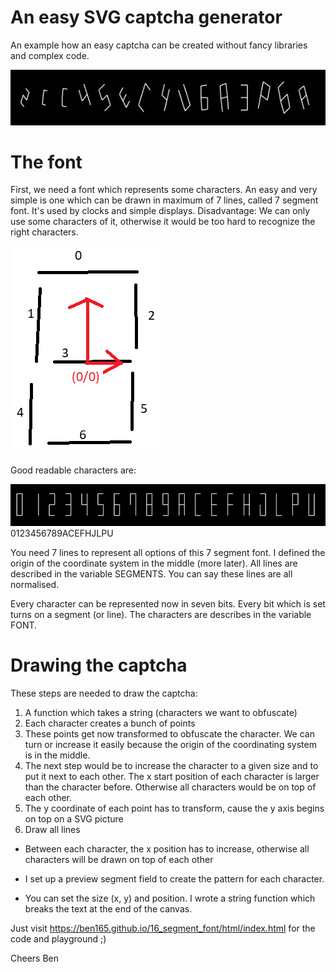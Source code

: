 # An easy SVG captcha generator
An example how an easy captcha can be created without fancy libraries and complex code.

![text](IMG/captcha_example_1.JPG)

# The font
First, we need a font which represents some characters. An easy and very simple is one which can be drawn in maximum of 7 lines, called 7 segment font. It's used by clocks and simple displays. Disadvantage: We can only use some characters of it, otherwise it would be too hard to recognize the right characters.  

![text](IMG/7_segment_font.png)

Good readable characters are:

![text](IMG/7_segment_chatacters.JPG)
0123456789ACEFHJLPU

You need 7 lines to represent all options of this 7 segment font. I defined the origin of the coordinate system in the middle (more later). All lines are described in the variable SEGMENTS. You can say these lines are all normalised.

Every character can be represented now in seven bits. Every bit which is set turns on a segment (or line). The characters are describes in the variable FONT.


# Drawing the captcha

These steps are needed to draw the captcha:

1. A function which takes a string (characters we want to obfuscate)
2. Each character creates a bunch of points
3. These points get now transformed to obfuscate the character. We can turn or increase it easily because the origin of the coordinating system is in the middle.
4. The next step would be to increase the character to a given size and to put it next to each other. The x start position of each character is larger than the character before. Otherwise all characters would be on top of each other.
6. The y coordinate of each point has to transform, cause the y axis begins on top on a SVG picture
7. Draw all lines 



- Between each character, the x position has to increase, otherwise all characters will be drawn on top of each other




- I set up a preview segment field to create the pattern for each character.

- You can set the size (x, y) and position. I wrote a string function which breaks the text at the end of the canvas.

Just visit https://ben165.github.io/16_segment_font/html/index.html for the code and playground ;)

Cheers Ben
